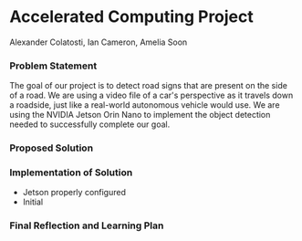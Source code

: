 # Accelerated Computing Project
Alexander Colatosti, Ian Cameron, Amelia Soon

### Problem Statement
The goal of our project is to detect road signs that are present on the side of a road.
We are using a video file of a car's perspective as it travels down a roadside, just
like a real-world autonomous vehicle would use. We are using the NVIDIA Jetson Orin Nano
to implement the object detection needed to successfully complete our goal.


### Proposed Solution


### Implementation of Solution
- Jetson properly configured
- Initial 

### Final Reflection and Learning Plan
